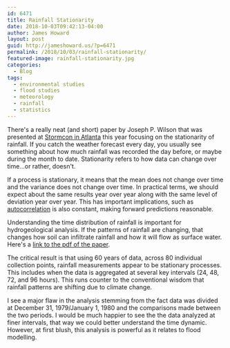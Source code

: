 ```yaml
---
id: 6471
title: Rainfall Stationarity
date: 2018-10-03T09:42:13-04:00
author: James Howard
layout: post
guid: http://jameshoward.us/?p=6471
permalink: /2018/10/03/rainfall-stationarity/
featured-image: rainfall-stationarity.jpg
categories:
  - Blog
tags:
  - environmental studies
  - flood studies
  - meteorology
  - rainfall
  - statistics
---
```

There's a really neat (and short) paper by Joseph P. Wilson that
was presented at [Stormcon in Atlanta](https://www.stormcon.com/)
this year focusing on the stationarity of rainfall.   If you catch
the weather forecast every day, you usually see something about how
much rainfall was recorded the day before, or maybe during the month
to date.  Stationarity refers to how data can change over time...or
rather, doesn't.

If a process is stationary, it means that the mean does not change
over time and the variance does not change over time.  In practical
terms, we should expect about the same results year over year along
with the same level of deviation year over year.  This has important
implications, such as
[autocorrelation](https://www.itl.nist.gov/div898/handbook/eda/section3/eda35c.htm)
is also constant, making forward predictions reasonable.

Understanding the time distribution of rainfall is important for
hydrogeological analysis.  If the patterns of rainfall are changing,
that changes how soil can infiltrate rainfall and how it will flow
as surface water.  Here's a [link to the pdf of the
paper](https://www.stormcon.com/wp-content/uploads/2018/08/Wilson_R22.pdf).

The critical result is that using 60 years of data, across 80
individual collection points, rainfall measurements appear to be
stationary processes.  This includes when the data is aggregated
at several key intervals (24, 48, 72, and 96 hours).  This runs
counter to the conventional wisdom that rainfall patterns are
shifting due to climate change.

I see a major flaw in the analysis stemming from the fact data was
divided at December 31, 1979/January 1, 1980 and the comparisons
made between the two periods.   I would be much happier to see the
the data analyzed at finer intervals, that way we could better
understand the time dynamic.  However, at first blush, this analysis
is powerful as it relates to flood modelling.

